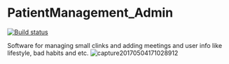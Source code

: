 # PatientManagement_Admin

[![Build status](https://ci.appveyor.com/api/projects/status/fsvv6mhubamfmnvw?svg=true)](https://ci.appveyor.com/project/Magik3a/patientmanagement-admin)

Software for managing small clinks and adding meetings and user info like lifestyle, bad habits and etc.
<img src="https://preview.ibb.co/cKMpAk/capture20170504171028912.png" alt="capture20170504171028912" border="0">
